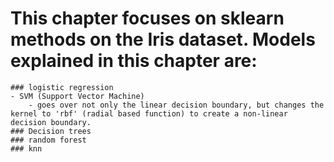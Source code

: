 # This chapter focuses on sklearn methods on the Iris dataset.  Models explained in this chapter are:
	### logistic regression
	- SVM (Support Vector Machine)
		- goes over not only the linear decision boundary, but changes the kernel to 'rbf' (radial based function) to create a non-linear decision boundary.
	### Decision trees
	### random forest
	### knn